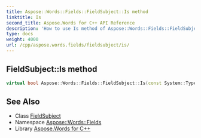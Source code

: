 ```yaml
---
title: Aspose::Words::Fields::FieldSubject::Is method
linktitle: Is
second_title: Aspose.Words for C++ API Reference
description: 'How to use Is method of Aspose::Words::Fields::FieldSubject class in C++.'
type: docs
weight: 4000
url: /cpp/aspose.words.fields/fieldsubject/is/
---
```

## FieldSubject::Is method




```cpp
virtual bool Aspose::Words::Fields::FieldSubject::Is(const System::TypeInfo &target) const override
```

## See Also

* Class [FieldSubject](../)
* Namespace [Aspose::Words::Fields](../../)
* Library [Aspose.Words for C++](../../../)
